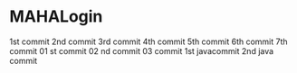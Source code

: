 # MAHALogin
1st  commit
2nd commit
3rd commit
4th commit
5th commit
6th commit
7th commit
01 st commit
02 nd commit
03 commit
1st javacommit
2nd java commit
